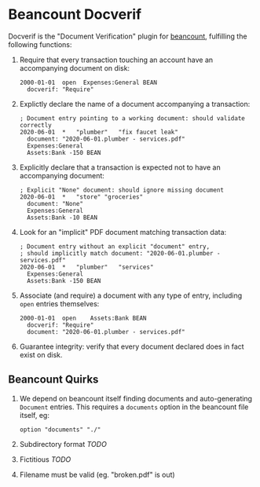 # Beancount Docverif

Docverif is the "Document Verification" plugin for [beancount][],
fulfilling the following functions:

1. Require that every transaction touching an account have an accompanying
document on disk:

    ```.beancount
    2000-01-01  open  Expenses:General BEAN
      docverif: "Require"
    ```

1. Explictly declare the name of a document accompanying a transaction:

    ```.beancount
    ; Document entry pointing to a working document: should validate correctly
    2020-06-01	*	"plumber"	"fix faucet leak"
      document: "2020-06-01.plumber - services.pdf"
      Expenses:General
      Assets:Bank -150 BEAN
    ```

1. Explicitly declare that a transaction is expected not to have
an accompanying document:

    ```.beancount
    ; Explicit "None" document: should ignore missing document
    2020-06-01	*	"store"	"groceries"
      document: "None"
      Expenses:General
      Assets:Bank -10 BEAN
    ```

1. Look for an "implicit" PDF document matching transaction data:

    ```.beancount
    ; Document entry without an explicit "document" entry,
    ; should implicitly match document: "2020-06-01.plumber - services.pdf"
    2020-06-01	*	"plumber"	"services"
      Expenses:General
      Assets:Bank -150 BEAN
    ```

1. Associate (and require) a document with any type of entry,
including `open` entries themselves:

    ```.beancount
    2000-01-01	open	Assets:Bank BEAN
      docverif: "Require"
      document: "2020-06-01.plumber - services.pdf"
    ```

1. Guarantee integrity: verify that every document declared
does in fact exist on disk.

## Beancount Quirks

1. We depend on beancount itself finding documents
and auto-generating `Document` entries.
This requires a `documents` option in the beancount file itself, eg:

    ```.beancount
    option "documents" "./"
    ```

1. Subdirectory format *TODO*

1. Fictitious *TODO*

1. Filename must be valid (eg. "broken.pdf" is out)

[beancount]: http://furius.ca/beancount/
